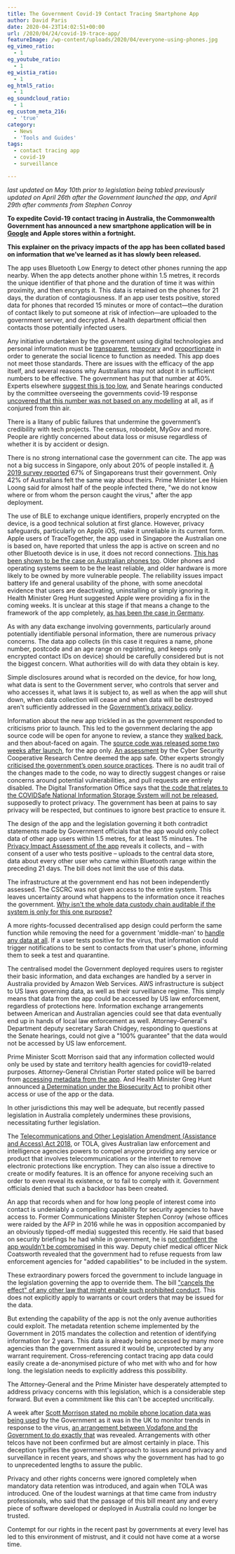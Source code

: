 ```yaml
---
title: The Government Covid-19 Contact Tracing Smartphone App
author: David Paris
date: 2020-04-23T14:02:51+00:00
url: /2020/04/24/covid-19-trace-app/
featureImage: /wp-content/uploads/2020/04/everyone-using-phones.jpg
eg_vimeo_ratio:
  - 1
eg_youtube_ratio:
  - 1
eg_wistia_ratio:
  - 1
eg_html5_ratio:
  - 1
eg_soundcloud_ratio:
  - 1
eg_custom_meta_216:
  - 'true'
category:
  - News
  - 'Tools and Guides'
tags:
  - contact tracing app
  - covid-19
  - surveillance

---
```

_last updated on May 10th prior to legislation being tabled_
_previously updated on April 26th after the Government launched the app, and _April 29th after comments from Stephen Conroy__

**To expedite Covid-19 contact tracing in Australia, the Commonwealth Government has announced a new smartphone application will be in [Google][1] and Apple stores within a fortnight.**

**This explainer on the privacy impacts of the app has been collated based on information that we&#8217;ve learned as it has slowly been released.**

The app uses Bluetooth Low Energy to detect other phones running the app nearby. When the app detects another phone within 1.5 metres, it records the unique identifier of that phone and the duration of time it was within proximity, and then encrypts it. This data is retained on the phones for 21 days, the duration of contagiousness. If an app user tests positive, stored data for phones that recorded 15 minutes or more of contact—the duration of contact likely to put someone at risk of infection—are uploaded to the government server, and decrypted. A health department official then contacts those potentially infected users.

Any initiative undertaken by the government using digital technologies and personal information must be <span style="text-decoration: underline;">transparent</span>, <span style="text-decoration: underline;">temporary</span> and <span style="text-decoration: underline;">proportionate</span> in order to generate the social licence to function as needed. This app does not meet those standards. There are issues with the efficacy of the app itself, and several reasons why Australians may not adopt it in sufficient numbers to be effective. The government has put that number at 40%. Experts elsewhere [suggest this is too low][2], and Senate hearings conducted by the committee overseeing the governments covid-19 response [uncovered that this number was not based on any modelling][3] at all, as if conjured from thin air.

There is a litany of public failures that undermine the government&#8217;s credibility with tech projects. The census, robodebt, MyGov and more. People are rightly concerned about data loss or misuse regardless of whether it is by accident or design.

There is no strong international case the government can cite. The app was not a big success in Singapore, only about 20% of people installed it. [A 2019 survey reported][4] 67% of Singaporeans trust their government. Only 42% of Australians felt the same way about theirs. Prime Minister Lee Hsien Loong said for almost half of the people infected there, "we do not know where or from whom the person caught the virus," after the app deployment.

The use of BLE to exchange unique identifiers, properly encrypted on the device, is a good technical solution at first glance. However, privacy safeguards, particularly on Apple iOS, make it unreliable in its current form. Apple users of TraceTogether, the app used in Singapore the Australian one is based on, have reported that unless the app is active on screen and no other Bluetooth device is in use, it does not record connections. [This has been shown to be the case on Australian phones too][5]. Older phones and operating systems seem to be the least reliable, and older hardware is more likely to be owned by more vulnerable people. The reliability issues impact battery life and general usability of the phone, with some anecdotal evidence that users are deactivating, uninstalling or simply ignoring it. Health Minister Greg Hunt suggested Apple were providing a fix in the coming weeks. It is unclear at this stage if that means a change to the framework of the app completely, [as has been the case in Germany][6].

As with any data exchange involving governments, particularly around potentially identifiable personal information, there are numerous privacy concerns. The data app collects (in this case it requires a name, phone number, postcode and an age range on registering, and keeps only encrypted contact IDs on device) should be carefully considered but is not the biggest concern. What authorities will do with data they obtain is key.

Simple disclosures around what is recorded on the device, for how long, what data is sent to the Government server, who controls that server and who accesses it, what laws it is subject to, as well as when the app will shut down, when data collection will cease and when data will be destroyed aren't sufficiently addressed in the [Government&#8217;s privacy policy][7].

Information about the new app trickled in as the government responded to criticisms prior to launch. This led to the government declaring the app source code will be open for anyone to review, a stance they [walked back,][8] and then about-faced on again. The [source code was released some two weeks after launch][9], for the app only. [An assessment][10] by the Cyber Security Cooperative Research Centre deemed the app safe. Other experts strongly [criticised the government&#8217;s open source practices][11]. There is no audit trail of the changes made to the code, no way to directly suggest changes or raise concerns around potential vulnerabilities, and pull requests are entirely disabled. The Digital Transformation Office says that [the code that relates to the COVIDSafe National Information Storage System will not be released][12], supposedly to protect privacy. The government has been at pains to say privacy will be respected, but continues to ignore best practice to ensure it.

The design of the app and the legislation governing it both contradict statements made by Government officials that the app would only collect data of other app users within 1.5 metres, for at least 15 minutes. The [Privacy Impact Assessment of the app][13] reveals it collects, and – with consent of a user who tests positive – uploads to the central data store, data about every other user who came within Bluetooth range within the preceding 21 days. The bill does not limit the use of this data.

The infrastructure at the government end has not been independently assessed. The CSCRC was not given access to the entire system. This leaves uncertainty around what happens to the information once it reaches the government. <span style="text-decoration: underline;">Why isn't the whole data custody chain auditable if the system is only for this one purpose?</span>

A more rights-focussed decentralised app design could perform the same function while removing the need for a government 'middle-man' to [handle any data at all][14]. If a user tests positive for the virus, that information could trigger notifications to be sent to contacts from that user's phone, informing them to seek a test and quarantine.

The centralised model the Government deployed requires users to register their basic information, and data exchanges are handled by a server in Australia provided by Amazon Web Services. AWS infrastructure is subject to US laws governing data, as well as their surveillance regime. This simply means that data from the app could be accessed by US law enforcement, regardless of protections here. Information exchange arrangements between American and Australian agencies could see that data eventually end up in hands of local law enforcement as well. Attorney-General's Department deputy secretary Sarah Chidgey, responding to questions at the Senate hearings, could not give a "100% guarantee" that the data would not be accessed by US law enforcement.

Prime Minister Scott Morrison said that any information collected would only be used by state and territory health agencies for covid19-related purposes. Attorney-General Christian Porter stated police will be barred from [accessing metadata from the app][15]. And Health Minister Greg Hunt announced [a Determination under the Biosecurity Act][16] to prohibit other access or use of the app or the data.

In other jurisdictions this may well be adequate, but recently passed legislation in Australia completely undermines these provisions, necessitating further legislation.

The [Telecommunications and Other Legislation Amendment (Assistance and Access) Act 2018][17], or TOLA, gives Australian law enforcement and intelligence agencies powers to compel anyone providing any service or product that involves telecommunications or the internet to remove electronic protections like encryption. They can also issue a directive to create or modify features. It is an offence for anyone receiving such an order to even reveal its existence, or to fail to comply with it. Government officials denied that such a backdoor has been created.

An app that records when and for how long people of interest come into contact is undeniably a compelling capability for security agencies to have access to. Former Communications Minister Stephen Conroy (whose offices were raided by the AFP in 2016 while he was in opposition accompanied by an obviously tipped-off media) suggested this recently. He said that based on security briefings he had while in government, he is [not confident the app wouldn&#8217;t be compromised][18] in this way. Deputy chief medical officer Nick Coatsworth revealed that the government had to refuse requests from law enforcement agencies for "added capabilities" to be included in the system.

These extraordinary powers forced the government to include language in the legislation governing the app to override them. The bill ["cancels the effect" of any other law that might enable such prohibited conduct][19]. This does not explicitly apply to warrants or court orders that may be issued for the data.

But extending the capability of the app is not the only avenue authorities could exploit. The metadata retention scheme implemented by the Government in 2015 mandates the collection and retention of identifying information for 2 years. This data is already being accessed by many more agencies than the government assured it would be, unprotected by any warrant requirement. Cross-referencing contact tracing app data could easily create a de-anonymised picture of who met with who and for how long. the legislation needs to explicitly address this possibility.

The Attorney-General and the Prime Minister have desperately attempted to address privacy concerns with this legislation, which is a considerable step forward. But even a commitment like this can't be accepted uncritically.

A week after [Scott Morrison stated no mobile phone location data was being used][20] by the Government as it was in the UK to monitor trends in response to the virus, [an arrangement between Vodafone and the Government to do exactly that][21] was revealed. Arrangements with other telcos have not been confirmed but are almost certainly in place. This deception typifies the government's approach to issues around privacy and surveillance in recent years, and shows why the government has had to go to unprecedented lengths to assure the public.

Privacy and other rights concerns were ignored completely when mandatory data retention was introduced, and again when TOLA was introduced. One of the loudest warnings at that time came from industry professionals, who said that the passage of this bill meant any and every piece of software developed or deployed in Australia could no longer be trusted.

Contempt for our rights in the recent past by governments at every level has led to this environment of mistrust, and it could not have come at a worse time.

 [1]: https://play.google.com/store/apps/details?id=au.gov.health.covidsafe
 [2]: https://www.economist.com/science-and-technology/2020/04/16/app-based-contact-tracing-may-help-countries-get-out-of-lockdown
 [3]: https://twitter.com/denhamsadler/status/1257908548974993408
 [4]: https://www.edelman.com/sites/g/files/aatuss191/files/2019-02/2019_Edelman_Trust_Barometer_Global_Report_2.pdf
 [5]: https://www.theguardian.com/world/2020/may/06/covidsafe-app-is-not-working-properly-on-iphones-authorities-admit
 [6]: https://techcrunch.com/2020/04/27/germany-ditches-centralized-approach-to-app-for-covid-19-contacts-tracing/
 [7]: https://www.health.gov.au/covidsafe-privacy-policy
 [8]: https://www.itnews.com.au/news/health-minister-now-unsure-if-source-code-for-covid-contact-tracing-app-is-safe-to-release-546981
 [9]: https://github.com/AU-COVIDSafe
 [10]: https://www.abc.net.au/news/2020-04-21/cyber-agency-supports-security-coronavirus-tracing-app/12168136
 [11]: https://www.innovationaus.com/covidsafe-code-released-but-developers-unhappy/
 [12]: https://www.dta.gov.au/news/dta-publicly-releases-covidsafe-application-source-code
 [13]: https://www.health.gov.au/resources/publications/covidsafe-application-privacy-impact-assessment
 [14]: https://github.com/vteague/contactTracing/blob/master/blog/2020-03-30TweakingTracetogether.md
 [15]: https://www.brisbanetimes.com.au/politics/federal/attorney-general-to-ban-police-from-accessing-coronavirus-app-metadata-20200422-p54m6e.html
 [16]: https://www.legislation.gov.au/Details/F2020L00480/Html/Text
 [17]: https://www.legislation.gov.au/Details/C2018A00148
 [18]: https://twitter.com/joshgnosis/status/1255058581621108742
 [19]: https://www.ag.gov.au/RightsAndProtections/Privacy/Pages/COVIDSafelegislation.aspx
 [20]: https://www.pm.gov.au/media/press-conference-australian-parliament-house-act-12
 [21]: https://www.smh.com.au/technology/mobile-phone-location-data-used-to-track-australians-movements-during-coronavirus-crisis-20200404-p54h09.html
